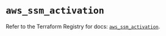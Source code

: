 # `aws_ssm_activation`

Refer to the Terraform Registry for docs: [`aws_ssm_activation`](https://registry.terraform.io/providers/hashicorp/aws/4.67.0/docs/resources/ssm_activation).
